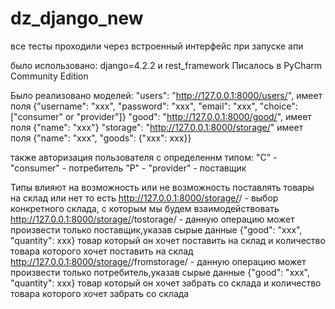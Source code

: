 # dz_django_new
все тесты проходили через встроенный интерфейс при запуске апи

было использовано: django=4.2.2 и rest_framework
Писалось в PyCharm Community Edition

Было реализовано моделей:
"users": "http://127.0.0.1:8000/users/", имеет поля {"username": "xxx", "password": "xxx", "email": "xxx", "choice": ["consumer" or "provider"]}
"good": "http://127.0.0.1:8000/good/", имеет поля {"name": "xxx"}
"storage": "http://127.0.0.1:8000/storage/" имеет поля {"name": "xxx", "goods": {"xxx": xxx}}

также авторизация пользователя с определеннм типом:
"C" - "consumer" - потребитель
"P" - "provider" - поставщик

Типы влияют на возможность или не возможность поставлять товары на склад или нет то есть
http://127.0.0.1:8000/storage/<id>/ - выбор конкретного склада, с которым мы будем взаимодействовать
http://127.0.0.1:8000/storage/<id>/tostorage/ - данную операцию может произвести только поставщик,указав сырые данные {"good": "xxx", "quantity": xxx} товар который он хочет поставить на склад и количество товара которого хочет поставить на склад
http://127.0.0.1:8000/storage/<id>/fromstorage/ - данную операцию может произвести только потребитель,указав сырые данные {"good": "xxx", "quantity": xxx} товар который он хочет забрать со склада и количество товара которого хочет забрать со склада




